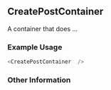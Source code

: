 ## CreatePostContainer
A container that does ...

### Example Usage

```js
<CreatePostContainer  />
```


### Other Information
